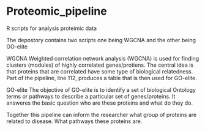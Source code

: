 # Proteomic_pipeline
R scripts for analysis proteimic data

The depostory contains two scripts one being WGCNA and the other being GO-elite

WGCNA
Weighted correlation network analysis (WGCNA) is used for finding clusters (modules) of highly correlated genes/protiens. The central idea is that proteins that are correlated have some type of biological relatedness. Part of the pipeline, line 112, produces a table that is then used for GO-elite.

GO-elite
The objective of GO-elite is to identify a  set of biological Ontology terms or pathways to describe a particular set of genes/proteins. It answeres the basic question who are these proteins and what do they do.

Together this pipeline can inform the researcher what group of proteins are related to disease. What pathways these proteins are.

